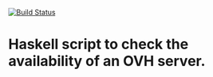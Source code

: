 [![Build Status](https://travis-ci.org/apeyroux/k6tracker.svg?branch=master)](https://travis-ci.org/apeyroux/k6tracker)

# Haskell script to check the availability of an OVH server.

